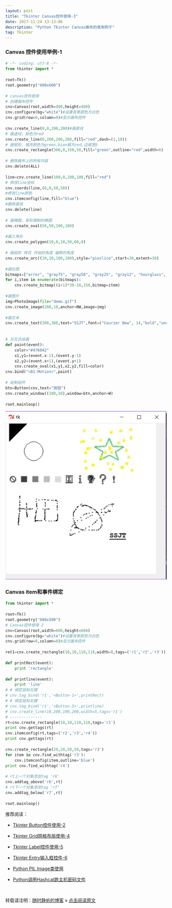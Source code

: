 ```yaml
--- 
layout: post
title: "Tkinter Canvas控件使用-3"
date: 2017-11-24 13:13:06 
description: "Python Tkinter Canvas画布的使用例子"
tag: Tkinter
---
```


### Canvas 控件使用举例-1

```Python
# -*- coding: utf-8 -*-
from tkinter import *

root=Tk()
root.geometry("600x600")

# canvas控件使用
# 创建画布控件
cnv=Canvas(root,width=400,height=400)
cnv.configure(bg="white")#设置背景颜色为白色
cnv.grid(row=0,column=0)#显示画布控件

cnv.create_line(0,0,200,200)#画直线
# 画虚线，颜色为red
cnv.create_line(0,200,200,200,fill="red",dash=(1,10))
# 画矩形，填充颜色为green,bian框为red,边框宽6
cnv.create_rectangle(300,0,350,50,fill="green",outline="red",width=6)

# 删除画布上的所有内容
cnv.delete(ALL)

line=cnv.create_line(100,0,100,100,fill="red")
# 修改line坐标
cnv.coords(line,(0,0,50,50))
#修改line颜色
cnv.itemconfig(line,fill="blue")
#删除直线
cnv.delete(line)

# 画椭圆，矩形限制的椭圆
cnv.create_oval(50,50,100,100)

#画三角形
cnv.create_polygon(10,0,10,50,60,0)

# 画弧形 样式 开始的角度 偏移的角度
cnv.create_arc((10,10,100,100),style="pieslice",start=30,extent=30)

#画位图
bitmaps=["error", "gray75", "gray50", "gray25", "gray12", "hourglass", "info", "questhead", "question", "warning"]
for i,item in enumerate(bitmaps):
    cnv.create_bitmap((i+1)*30-10,150,bitmap=item)

#画图片
img=PhotoImage(file="demo.gif")
cnv.create_image(200,10,anchor=NW,image=img)

#画文本
cnv.create_text(300,300,text="SSJT",font=("Courier New", 14,"bold","underline"))


# 交互式绘画
def paint(event):
    color="#476042"
    x1,y1=(event.x-1),(event.y-1)
    x2,y2=(event.x+1),(event.y+1)
    cnv.create_oval(x1,y1,x2,y2,fill=color)
cnv.bind("<B1-Motion>",paint)

# 绘制组件
btn=Button(cnv,text="按钮")
cnv.create_window((100,50),window=btn,anchor=W)

root.mainloop()
```

<img src="/images/posts/Python/Tkinter/Canvas/Tkinter_Canvas_1.jpg" >

### Canvas item和事件绑定
```Python
from tkinter import *

root=Tk()
root.geometry("600x500")
# Canvas控件使用 2
cnv=Canvas(root,width=600,height=600)
cnv.configure(bg="white")#设置背景颜色为白色
cnv.grid(row=0,column=0)#显示画布控件

ret1=cnv.create_rectangle(10,10,110,110,width=8,tags=('r1','r2','r3'))

def printRect(event):
    print 'rectangle'

def printline(event):
    print 'line'
# # 绑定鼠标左键
# cnv.tag_bind('r1','<Button-1>',printRect)
# # 绑定鼠标右键
# cnv.tag_bind('r1','<Button-3>',printline)
# cnv.create_line(10,200,100,200,width=5,tags='r1')
# --------------
rt=cnv.create_rectangle(10,10,110,110,tags='r1')
print cnv.gettags(rt)
cnv.itemconfig(rt,tags=('r2','r3','r4'))
print cnv.gettags(rt)

cnv.create_rectangle(20,20,50,50,tags='r3')
for item in cnv.find_withtag('r3'):
    cnv.itemconfig(item,outline='blue')
print cnv.find_withtag('r4')

# rt上一个对象添加tag 'r6'
cnv.addtag_above('r6',rt)
# rt下一个对象添加tag 'r7'
cnv.addtag_below('r7',rt)

root.mainloop()
```




推荐阅读：

- [Tkinter Button控件使用-2](https://ssjt21.github.io/2017/11/Python_TK_Button/)

- [Tkinter Grid网格布局使用-4](https://ssjt21.github.io/2017/11/Python_TK_Grid/)

- [Tkinter Label控件使用-5](https://ssjt21.github.io/2018/05/Python_TK_Label/)

- [Tkinter Entry输入框控件-6](https://ssjt21.github.io/2018/05/Python_TK_Entry/)

- [Python PIL Image类使用](http://ssjt21.github.io/2017/11/Python_PIL_Image_Module/)

- [Python调用Hashcat跑主机密码文件](http://ssjt21.github.io/2017/11/Python_Hashcatshell/)



<br>

转载请注明：[随时静听的博客](http://ssjt21.github.io) » [点击阅读原文](https://ssjt21.github.io/2017/11/Python_TK_Canvas/)